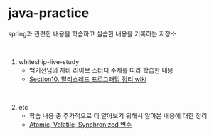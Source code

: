 # java-practice
spring과 관련한 내용을 학습하고 실습한 내용을 기록하는 저장소


<br>

1. whiteship-live-study
   - 백기선님의 자바 라이브 스터디 주제를 따라 학습한 내용
   - [Section10. 멀티스레드 프로그래밍 정리 wiki](https://github.com/Hambak-note/java-practice/wiki/Section-10.-%EB%A9%80%ED%8B%B0-%EC%93%B0%EB%A0%88%EB%93%9C-%ED%94%84%EB%A1%9C%EA%B7%B8%EB%9E%98%EB%B0%8D)


<br>

2. etc
   - 학습 내용 중 추가적으로 더 알아보기 위해서 알아본 내용에 대한 정리
   - [Atomic, Volatile, Synchronized 변수](https://flower-graden.tistory.com/23)
